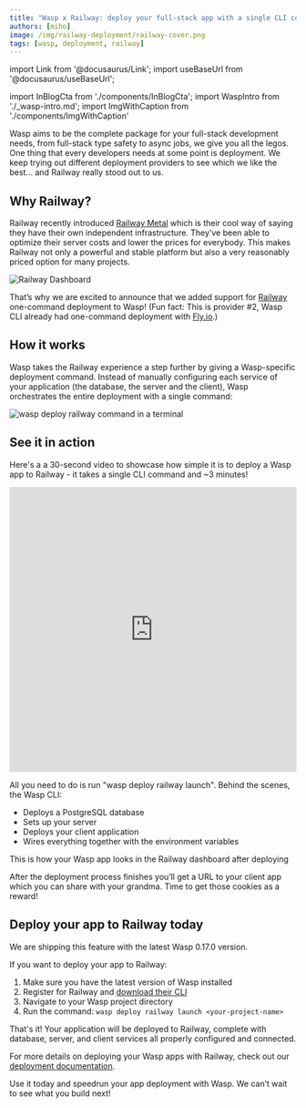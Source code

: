 ```yaml
---
title: "Wasp x Railway: deploy your full-stack app with a single CLI command"
authors: [miho]
image: /img/railway-deployment/railway-cover.png
tags: [wasp, deployment, railway]
---
```


import Link from '@docusaurus/Link';
import useBaseUrl from '@docusaurus/useBaseUrl';

import InBlogCta from './components/InBlogCta';
import WaspIntro from './_wasp-intro.md';
import ImgWithCaption from './components/ImgWithCaption'

Wasp aims to be the complete package for your full-stack development needs, from full-stack type safety to async jobs, we give you all the legos. One thing that every developers needs at some point is deployment. We keep trying out different deployment providers to see which we like the best… and Railway really stood out to us.

## Why Railway?

Railway recently introduced [Railway Metal](https://blog.railway.com/p/launch-week-02-welcome?utm_medium=integration&utm_source=blog&utm_campaign=wasp) which is their cool way of saying they have their own independent infrastructure. They’ve been able to optimize their server costs and lower the prices for everybody. This makes Railway not only a powerful and stable platform but also a very reasonably priced option for many projects.

![Railway Dashboard](/img/railway-deployment/railway-dashboard.jpg)

That’s why we are excited to announce that we added support for [Railway](https://railway.com/?utm_medium=integration&utm_source=blog&utm_campaign=wasp) one-command deployment to Wasp! (Fun fact: This is provider #2, Wasp CLI already had one-command deployment with [Fly.io](http://fly.io/).)

<!--truncate-->

## How it works

Wasp takes the Railway experience a step further by giving a Wasp-specific deployment command. Instead of manually configuring each service of your application (the database, the server and the client), Wasp orchestrates the entire deployment with a single command:

![wasp deploy railway command in a terminal](/img/railway-deployment/railway-command-terminal.png)

## See it in action

Here's a a 30-second video to showcase how simple it is to deploy a Wasp app to Railway - it takes a single CLI command and ~3 minutes! 

<iframe width="100%" height="500" src="https://www.youtube.com/embed/O1NwlxIKaLw?si=1jGsHHYVtfK-uaff" title="YouTube video player" frameborder="0" allow="accelerometer; autoplay; clipboard-write; encrypted-media; gyroscope; picture-in-picture; web-share" referrerpolicy="strict-origin-when-cross-origin" allowfullscreen  className='mb-4'></iframe>

All you need to do is run "wasp deploy railway launch". Behind the scenes, the Wasp CLI:

- Deploys a PostgreSQL database
- Sets up your server
- Deploys your client application
- Wires everything together with the environment variables

<ImgWithCaption
    alt="Railway dashboard with Wasp app"
    caption="This is how your Wasp app looks in the Railway dashboard after deploying"
    source="img/railway-deployment/example-app.png"
/>

This is how your Wasp app looks in the Railway dashboard after deploying

After the deployment process finishes you’ll get a URL to your client app which you can share with your grandma. Time to get those cookies as a reward!

<ImgWithCaption
    alt="Old lady giving a thumbs up"
    caption="Your grandma will be proud of you!"
    source="img/railway-deployment/grandma.gif"
/>

## Deploy your app to Railway today

We are shipping this feature with the latest Wasp 0.17.0 version. 

If you want to deploy your app to Railway:

1. Make sure you have the latest version of Wasp installed
2. Register for Railway and [download their CLI](https://docs.railway.com/guides/cli?utm_medium=integration&utm_source=blog&utm_campaign=wasp)
3. Navigate to your Wasp project directory
4. Run the command: `wasp deploy railway launch <your-project-name>`

That's it! Your application will be deployed to Railway, complete with database, server, and client services all properly configured and connected.

For more details on deploying your Wasp apps with Railway, check out our [deployment documentation](/docs/deployment/deployment-methods/wasp-deploy/railway).

Use it today and speedrun your app deployment with Wasp. We can’t wait to see what you build next!